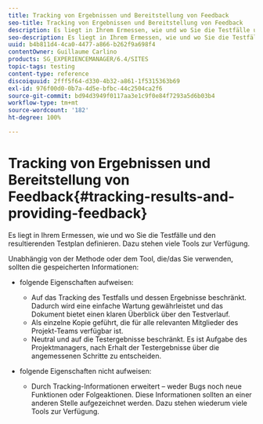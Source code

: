 ```yaml
---
title: Tracking von Ergebnissen und Bereitstellung von Feedback
seo-title: Tracking von Ergebnissen und Bereitstellung von Feedback
description: Es liegt in Ihrem Ermessen, wie und wo Sie die Testfälle und den resultierenden Testplan definieren.
seo-description: Es liegt in Ihrem Ermessen, wie und wo Sie die Testfälle und den resultierenden Testplan definieren.
uuid: b4b811d4-4ca0-4477-a866-b262f9a698f4
contentOwner: Guillaume Carlino
products: SG_EXPERIENCEMANAGER/6.4/SITES
topic-tags: testing
content-type: reference
discoiquuid: 2fff5f64-d330-4b32-a861-1f5315363b69
exl-id: 976f00d0-0b7a-4d5e-bfbc-44c2504ca2f6
source-git-commit: bd94d3949f0117aa3e1c9f0e84f7293a5d6b03b4
workflow-type: tm+mt
source-wordcount: '182'
ht-degree: 100%

---
```


# Tracking von Ergebnissen und Bereitstellung von Feedback{#tracking-results-and-providing-feedback}

Es liegt in Ihrem Ermessen, wie und wo Sie die Testfälle und den resultierenden Testplan definieren. Dazu stehen viele Tools zur Verfügung.

Unabhängig von der Methode oder dem Tool, die/das Sie verwenden, sollten die gespeicherten Informationen:

* folgende Eigenschaften aufweisen:

   * Auf das Tracking des Testfalls und dessen Ergebnisse beschränkt. Dadurch wird eine einfache Wartung gewährleistet und das Dokument bietet einen klaren Überblick über den Testverlauf.
   * Als einzelne Kopie geführt, die für alle relevanten Mitglieder des Projekt-Teams verfügbar ist.
   * Neutral und auf die Testergebnisse beschränkt. Es ist Aufgabe des Projektmanagers, nach Erhalt der Testergebnisse über die angemessenen Schritte zu entscheiden.

* folgende Eigenschaften nicht aufweisen:

   * Durch Tracking-Informationen erweitert – weder Bugs noch neue Funktionen oder Folgeaktionen. Diese Informationen sollten an einer anderen Stelle aufgezeichnet werden. Dazu stehen wiederum viele Tools zur Verfügung.
